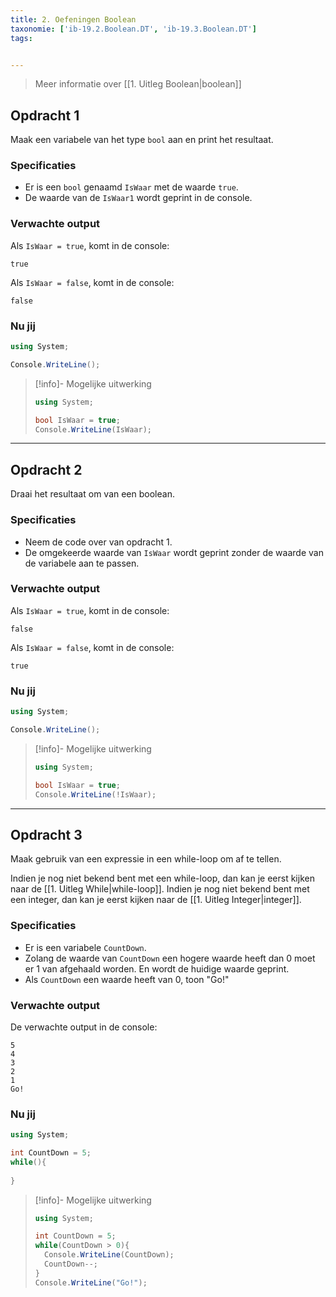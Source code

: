 ```yaml
---
title: 2. Oefeningen Boolean
taxonomie: ['ib-19.2.Boolean.DT', 'ib-19.3.Boolean.DT']
tags:


---
```


> Meer informatie over [[1. Uitleg Boolean|boolean]]

## Opdracht 1
Maak een variabele van het type `bool` aan en print het resultaat.

### Specificaties
- Er is een `bool` genaamd `IsWaar` met de waarde `true`.
- De waarde van de `IsWaar1` wordt geprint in de console.

### Verwachte output
Als `IsWaar = true`, komt in de console:
```
true
```
Als `IsWaar = false`, komt in de console:
```
false
```

### Nu jij
``` csharp runner
using System;

Console.WriteLine();
``` 

> [!info]- Mogelijke uitwerking
> ``` csharp
> using System;
>
> bool IsWaar = true;
> Console.WriteLine(IsWaar);
> ```

---

## Opdracht 2
Draai het resultaat om van een boolean.

### Specificaties
- Neem de code over van opdracht 1.
- De omgekeerde waarde van `IsWaar` wordt geprint zonder de waarde van de variabele aan te passen.

### Verwachte output
Als `IsWaar = true`, komt in de console:
```
false
```
Als `IsWaar = false`, komt in de console:
```
true
```

### Nu jij
``` csharp runner
using System;

Console.WriteLine();
``` 

> [!info]- Mogelijke uitwerking
> ``` csharp
> using System;
>
> bool IsWaar = true;
> Console.WriteLine(!IsWaar);
> ```

---

## Opdracht 3
Maak gebruik van een expressie in een while-loop om af te tellen.

Indien je nog niet bekend bent met een while-loop, dan kan je eerst kijken naar de [[1. Uitleg While|while-loop]].
Indien je nog niet bekend bent met een integer, dan kan je eerst kijken naar de [[1. Uitleg Integer|integer]].

### Specificaties
- Er is een variabele `CountDown`.
- Zolang de waarde van `CountDown` een hogere waarde heeft dan 0 moet er 1 van afgehaald worden. En wordt de huidige waarde geprint.
- Als `CountDown` een waarde heeft van 0, toon "Go!"

### Verwachte output
De verwachte output in de console:
```
5
4
3
2
1
Go!
```

### Nu jij
``` csharp runner
using System;

int CountDown = 5;
while(){
	
}
``` 

> [!info]- Mogelijke uitwerking
> ``` csharp
> using System;  
> 
> int CountDown = 5;  
> while(CountDown > 0){  
>   Console.WriteLine(CountDown);  
>   CountDown--;
> }  
> Console.WriteLine("Go!");
> ```
